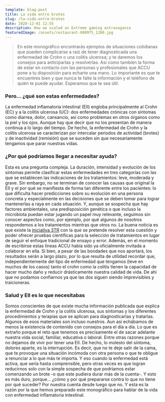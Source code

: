 ```yaml
---
template: blog-post
title: La vida entre brotes
slug: /la-vida-entre-brotes
date: 2020-12-01 12:55
description: How we scaled an Extreme gaming extravaganza
featuredImage: /assets/restaurant-690975_1280.jpg
---
```


> En este monográfico encontrarás ejemplos de situaciones cotidianas que pueden complicarse a raíz de tener diagnosticada una enfermedad de Crohn o una colitis ulcerosa; y te daremos los consejos para anticiparlas y resolverlas. Así como también la forma de estar en contacto con las personas y profesionales que ACCU pone a tu disposición para echarte una mano. Lo importante es que te encuentres bien y que nunca te falte la información y el teléfono de quién te puede ayudar. Esperamos que te sea útil.

### Pero... ¿qué son estas enfermedades?

La enfermedad inflamatoria intestinal (EII) engloba principalmente al Crohn (EC) y a la colitis ulcerosa (UC): dos enfermedades crónicas con síntomas como diarrea, dolor, cansancio, así como problemas en otros órganos como la piel y los ojos. Aunque hay que decir que no los presentan de manera continua a lo largo del tiempo. De hecho, la enfermedad de Crohn y la colitis ulcerosa se caracterizan por intercalar periodos de actividad (brotes) y de inactividad (remisión) que se suceden sin que necesariamente tengamos que parar nuestras vidas. 

### ¿Por qué podríamos llegar a necesitar ayuda?

Esta es una pregunta compleja. La duración, intensidad y evolución de los síntomas permite clasificar estas enfermedades en tres categorías con las que se establecen las indicaciones de los tratamientos: leve, moderada y grave. Sin embargo, no se terminan de conocer las causas que original la EII y el por qué se manifiesta de forma tan diferente entre los pacientes: lo que dificulta hacer predicciones sobre su evolución en una persona concreta y especialmente en las decisiones que se deben tomar para lograr mantenerlas a raya en cada situación. Y, aunque se sospecha que hay factores ambientales, una predisposición genética o que incluso la microbiota puedan estar jugando un papel muy relevante, seguimos sin conocer aspectos como, por ejemplo, por qué algunos de nosotros respondemos a los tratamientos mientras que otros no. La buena noticia es que existe la [iniciativa 3TR](https://www.3tr-imi.eu/) con la que se pretende resolver esta cuestión y poder ofrecer pruebas científicas para la selección de tratamientos en lugar de seguir el enfoque tradicional de ensayo y error. Además, en el momento de escribirse estas líneas ACCU había sido ya oficialmente invitada a colaborar en ella. Si bien, a pesar de las bondades que nos aportará, los resultados serán a largo plazo, por lo que resulta de utilidad recordar que, independientemente del tipo de enfermedad que tengamos (leve en muchos de los casos) tanto el crohn como la colitis tienen la capacidad de hacer mucho daño y reducir drásticamente nuestra calidad de vida. De ahí que no podamos confiarnos ya que las dos siguen siendo imprevisibles y traicioneras.

### Salud y EII es lo que necesitabas

Somos conscientes de que existe mucha información publicada que explica la enfermedad de Crohn y la colitis ulcerosa, sus síntomas y los diferentes procedimientos y terapias que se aplican para diagnosticarlas y tratarlas. Algunos de esos materiales son incluso nuestros. Aun así echábamos de menos la existencia de contenido con consejos para el día a día. Lo que es extraño porque el reto que tenemos es precisamente el de sacar adelante nuestra vida social, familiar, educativa o laboral. Entre otras razones porque no dejamos de vivir por tener una EII. De hecho, lo molesto del síntoma, dolores aparte, es la interrupción. Es decir, que no te deje salir de la cama, que te provoque una situación incómoda con otra persona o que te obligue a renunciar a lo que más te importa. Y eso cuando la enfermedad está activa, que sería hasta comprensible, pero otras veces es que logran reducirnos solo con la simple sospecha de que podríamos estar comenzando un brote -o que este pudiera durar más de la cuenta-. Y esto es más duro, porque... ¿cómo y por qué prepararse contra lo que no tiene por qué suceder? Por nuestra cuenta desde luego que no. Y esta es la razón por la que hemos preparado este monográfico para hablar de la vida con enfermedad inflamatoria intestinal.